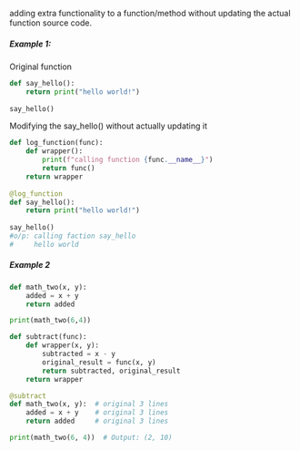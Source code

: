 adding extra functionality to a function/method without updating the actual function source code.
##### Example 1:
Original function
```python
def say_hello(): 
    return print("hello world!")
 
say_hello() 
```
Modifying the say_hello() without actually updating it
```python
def log_function(func): 
    def wrapper(): 
        print(f"calling function {func.__name__}") 
        return func() 
    return wrapper 
    
@log_function 
def say_hello(): 
    return print("hello world!")
 
say_hello() 
#o/p: calling faction say_hello 
#     hello world 
```

##### Example 2
```python
def math_two(x, y):
    added = x + y
    return added

print(math_two(6,4))
```

```python
def subtract(func):
    def wrapper(x, y):
        subtracted = x - y
        original_result = func(x, y)
        return subtracted, original_result
    return wrapper

@subtract
def math_two(x, y):  # original 3 lines
    added = x + y    # original 3 lines
    return added     # original 3 lines

print(math_two(6, 4))  # Output: (2, 10)
```